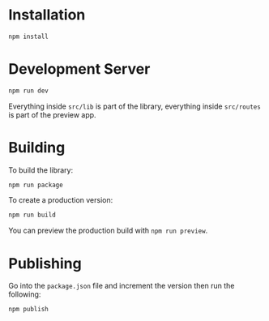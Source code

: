 # Installation

```bash
npm install
```

# Development Server

```bash
npm run dev
```

Everything inside `src/lib` is part of the library, everything inside `src/routes` is part of the preview app.

# Building

To build the library:

```bash
npm run package
```

To create a production version:

```bash
npm run build
```

You can preview the production build with `npm run preview`.

# Publishing

Go into the `package.json` file and increment the version then run the following:

```bash
npm publish
```
